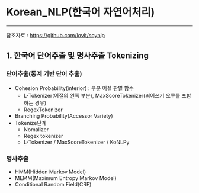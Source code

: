 # Korean_NLP(한국어 자연어처리)
---
참조자료 : https://github.com/lovit/soynlp

## 1. 한국어 단어추출 및 명사추출 Tokenizing
### 단어추출(통계 기반 단어 추출)
- Cohesion Probability(interior) : 부분 어절 판별 함수
    - L-Tokenizer(어절의 왼쪽 부분), MaxScoreTokenizer(띄어쓰기 오류를 포함하는 경우)
    - RegexTokenizer
- Branching Probability(Accessor Variety)
- Tokenize단계
    - Nomalizer
    - Regex tokenizer
    - L-Tokenizer / MaxScoreTokenizer / KoNLPy

### 명사추출
- HMM(Hidden Markov Model)
- MEMM(Maximum Entropy Markov Model)
- Conditional Random Field(CRF) 
